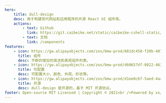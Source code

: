 ```yaml
---
hero:
    title: dull-design
    desc: 用于构建现代网站和应用程序的开源 React UI 组件库。
    actions:
        - text: Github
          link: https://git.caibeike.net/static/caibeike-cshell-static/tree/next
        - text: 文档
          link: /components
features:
    - icon: https://gw.alipayobjects.com/zos/bmw-prod/881dc458-f20b-407b-947a-95104b5ec82b/k79dm8ih_w144_h144.png
      title: 组件
      desc: 不断的增加的简洁和美观组件列表。
    - icon: https://gw.alipayobjects.com/zos/bmw-prod/d60657df-0822-4631-9d7c-e7a869c2f21c/k79dmz3q_w126_h126.png
      title: 可配置
      desc: 可配置大小、颜色、外观、形状等。
    - icon: https://gw.alipayobjects.com/zos/bmw-prod/d1ee0c6f-5aed-4a45-a507-339a4bfe076c/k7bjsocq_w144_h144.png
      title: 开源
      desc: dull-design 是开源的，基于 MIT 开源协议。
footer: Open-source MIT Licensed | Copyright © 2021<br />Powered by xx/)
---
```

